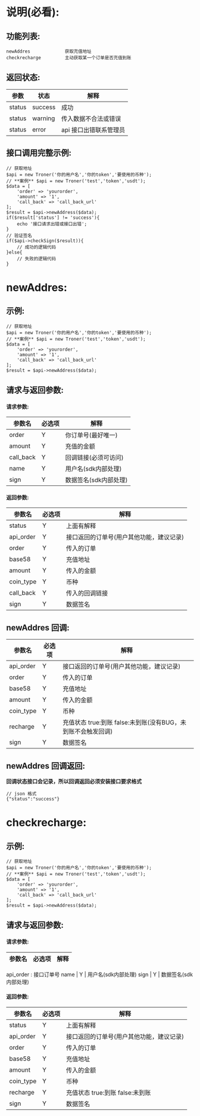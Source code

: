# 说明(必看):

## 功能列表:

```
newAddres             获取充值地址
checkrecharge         主动获取某一个订单是否充值到账
```

## 返回状态:

 参数  | 状态  | 解释
 ---- | ----- | ------  
 status  | success | 成功
 status  | warning | 传入数据不合法或错误
 status  | error | api 接口出错联系管理员


## 接口调用完整示例:

```
// 获取地址
$api = new Troner('你的用户名','你的token','要使用的币种');
// **案例** $api = new Troner('test','token','usdt');
$data = [
    'order' => 'yourorder',
    'amount' => '1',
    'call_back' => 'call_back_url'
];
$result = $api->newAddress($data);
if($result['status'] != 'success'){
    echo '接口请求出错或接口出错';
}
// 验证签名 
if($api->checkSign($result)){
    // 成功的逻辑代码
}else{
    // 失败的逻辑代码
}
```


# newAddres:

## 示例:
```
// 获取地址
$api = new Troner('你的用户名','你的token','要使用的币种');
// **案例** $api = new Troner('test','token','usdt');
$data = [
    'order' => 'yourorder',
    'amount' => '1',
    'call_back' => 'call_back_url'
];
$result = $api->newAddress($data);
```

## 请求与返回参数:

#### 请求参数:

 参数名  | 必选项  | 解释
 ---- | ----- | ------  
 order  | Y | 你订单号(最好唯一) 
 amount  | Y | 充值的金额  
 call_back  | Y | 回调链接(必须可访问)  
 name  | Y | 用户名(sdk内部处理)
 sign  | Y | 数据签名(sdk内部处理)

#### 返回参数:

 参数名  | 必选项  | 解释
 ---- | ----- | ------  
 status  | Y | 上面有解释 
 api_order  | Y | 接口返回的订单号(用户其他功能，建议记录) 
 order  | Y | 传入的订单  
 base58  | Y | 充值地址  
 amount  | Y | 传入的金额  
 coin_type  | Y | 币种  
 call_back  | Y | 传入的回调链接  
 sign  | Y | 数据签名

## newAddres 回调:

 参数名  | 必选项  | 解释
 ---- | ----- | ------  
 api_order  | Y | 接口返回的订单号(用户其他功能，建议记录) 
 order  | Y | 传入的订单  
 base58  | Y | 充值地址  
 amount  | Y | 传入的金额  
 coin_type  | Y | 币种  
 recharge  | Y | 充值状态 true:到账 false:未到账(没有BUG，未到账不会触发回调)
 sign  | Y | 数据签名

## newAddres 回调返回:
**回调状态接口会记录，所以回调返回必须安装接口要求格式**
 ```
 // json 格式
 {"status":"success"}
 ```



 # checkrecharge:

 ## 示例:
```
// 获取地址
$api = new Troner('你的用户名','你的token','要使用的币种');
// **案例** $api = new Troner('test','token','usdt');
$data = [
    'order' => 'yourorder',
    'amount' => '1',
    'call_back' => 'call_back_url'
];
$result = $api->newAddress($data);
```

## 请求与返回参数:

#### 请求参数:

 参数名  | 必选项  | 解释
 ---- | ----- | ------  
 api_order : 接口订单号
 name  | Y | 用户名(sdk内部处理)
 sign  | Y | 数据签名(sdk内部处理)

#### 返回参数:

 参数名  | 必选项  | 解释
 ---- | ----- | ------  
 status  | Y | 上面有解释 
 api_order  | Y | 接口返回的订单号(用户其他功能，建议记录) 
 order  | Y | 传入的订单  
 base58  | Y | 充值地址  
 amount  | Y | 传入的金额  
 coin_type  | Y | 币种  
 recharge  | Y | 充值状态 true:到账 false:未到账  
 sign  | Y | 数据签名